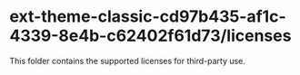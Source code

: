 # ext-theme-classic-cd97b435-af1c-4339-8e4b-c62402f61d73/licenses

This folder contains the supported licenses for third-party use.
